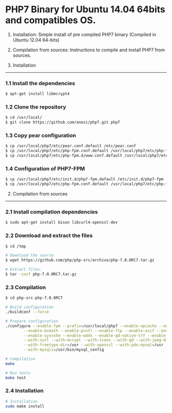 PHP7 Binary for Ubuntu 14.04 64bits and compatibles OS.
=======================================================

1. Installation: Simple install of pre compiled PHP7 binary (Compiled in Ubuntu 12.04 64-bits)
2. Compilation from sources: Instructions to compile and install PHP7 from sources.

1. Installation
---------------

### 1.1 Install the dependencies

```bash
$ apt-get install libmcrypt4
```

### 1.2 Clone the repository

```bash
$ cd /usr/local/
$ git clone https://github.com/anezi/php7.git php7
```

### 1.3 Copy pear configuration

```bash
$ cp /usr/local/php7/etc/pear.conf.default /etc/pear.conf
$ cp /usr/local/php7/etc/php-fpm.conf.default /usr/local/php7/etc/php-fpm.conf
$ cp /usr/local/php7/etc/php-fpm.d/www.conf.default /usr/local/php7/etc/php-fpm.d/www.conf
```

### 1.4 Configuration of PHP7-FPM

```bash
$ cp /usr/local/php7/etc/init.d/php7-fpm.default /etc/init.d/php7-fpm
$ cp /usr/local/php7/etc/php-fpm.conf.default /usr/local/php7/etc/php-fpm.conf
```

2. Compilation from sources
---------------------------

### 2.1 Install compilation dependencies

```bash
$ sudo apt-get install bison libcurl4-openssl-dev
```

### 2.2 Download and extract the files

```bash
$ cd /tmp

# Download the source
$ wget https://github.com/php/php-src/archive/php-7.0.0RC7.tar.gz

# Extract files.
$ tar -zxvf php-7.0.0RC7.tar.gz
```

### 2.3 Compilation

```bash
$ cd php-src-php-7.0.0RC7

# Build configuration
./buildconf --force

# Prepare configuration
./configure --enable-fpm --prefix=/usr/local/php7 --enable-opcache --enable-intl --enable-mbstring --enable-zip \
        --enable-bcmath --enable-pcntl --enable-ftp --enable-exif --enable-calendar --enable-sysvmsg --enable-sysvsem \
        --enable-sysvshm --enable-wddx --enable-gd-native-ttf --enable-gd-jis-conv \
        --with-curl --with-mcrypt --with-iconv --with-gd --with-jpeg-dir=/usr --with-png-dir=/usr --with-zlib-dir=/usr \
        --with-freetype-dir=/usr --with-openssl --with-pdo-mysql=/usr --with-gettext=/usr --with-zlib=/usr --with-bz2=/usr \
        --with-mysqli=/usr/bin/mysql_config

# Compilation
make

# Run tests
make test
```

### 2.4 Installation

```bash
# Installation
sudo make install
```
